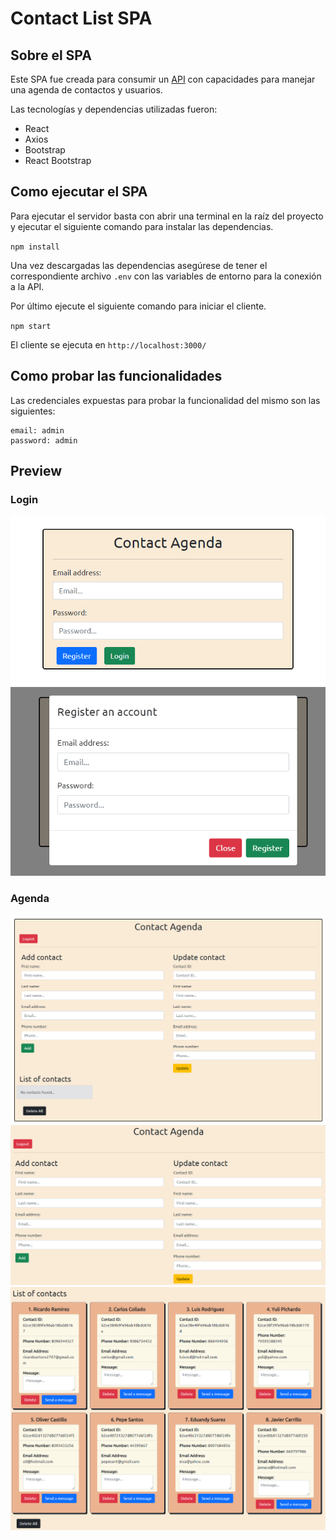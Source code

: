 # Contact List SPA

## Sobre el SPA

Este SPA fue creada para consumir un [API](https://github.com/Ricaidito/contact-list-api) con capacidades para manejar una agenda de contactos y usuarios.

Las tecnologías y dependencias utilizadas fueron:

- React
- Axios
- Bootstrap
- React Bootstrap

## Como ejecutar el SPA

Para ejecutar el servidor basta con abrir una terminal en la raíz del proyecto y ejecutar el siguiente comando para instalar las dependencias.

`npm install`

Una vez descargadas las dependencias asegúrese de tener el correspondiente archivo `.env` con las variables de entorno para la conexión a la API.

Por último ejecute el siguiente comando para iniciar el cliente.

`npm start`

El cliente se ejecuta en `http://localhost:3000/`

## Como probar las funcionalidades

Las credenciales expuestas para probar la funcionalidad del mismo son las siguientes:

```
email: admin
password: admin
```

## Preview

### Login

![login](./docs/login_demo.png)
![register](./docs/register_demo.png)

### Agenda

![no-contact](./docs/nocontact_demo.png)
![add-edit](./docs/addedit_demo.png)
![contacts](./docs/contact_demo.png)

